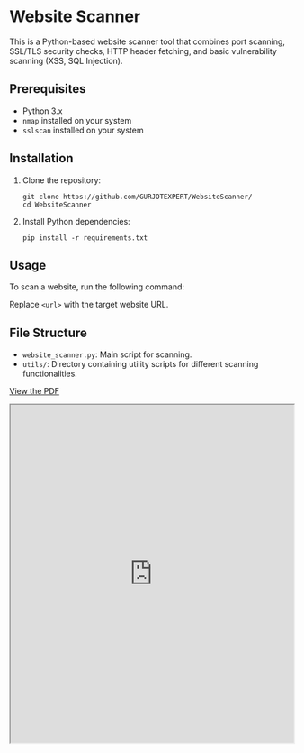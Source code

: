 # Website Scanner

This is a Python-based website scanner tool that combines port scanning, SSL/TLS security checks, HTTP header fetching, and basic vulnerability scanning (XSS, SQL Injection).

## Prerequisites

- Python 3.x
- `nmap` installed on your system
- `sslscan` installed on your system

## Installation

1. Clone the repository:
    ```
    git clone https://github.com/GURJOTEXPERT/WebsiteScanner/
    cd WebsiteScanner
    ```

2. Install Python dependencies:
    ```
    pip install -r requirements.txt
    ```

## Usage

To scan a website, run the following command:


Replace `<url>` with the target website URL.

## File Structure

- `website_scanner.py`: Main script for scanning.
- `utils/`: Directory containing utility scripts for different scanning functionalities.

[View the PDF](https://github.com/GURJOTEXPERT/WebsiteScanner/blob/main/Website%20Scanner%20Tool%20Documentation.pdf)

<iframe src="https://github.com/GURJOTEXPERT/WebsiteScanner/blob/main/Website%20Scanner%20Tool%20Documentation.pdf" 
        width="100%" 
        height="600px">
    This browser does not support PDFs. Please download the PDF to view it: 
    <a href="https://github.com/GURJOTEXPERT/WebsiteScanner/blob/main/Website%20Scanner%20Tool%20Documentation.pdf">Download PDF</a>.
</iframe>

